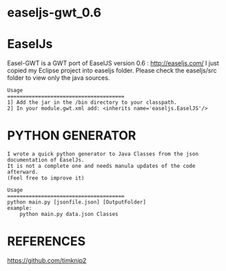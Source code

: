 easeljs-gwt_0.6
======================================


EaselJs
======================================
Easel-GWT is a GWT port of EaselJS version 0.6 : http://easeljs.com/
I just copied my Eclipse project into easeljs folder. 
Please check the easeljs/src folder to view only the java sources.
	
	Usage
	======================================
	1] Add the jar in the /bin directory to your classpath.
	2] In your module.gwt.xml add: <inherits name='easeljs.EaselJS'/>


PYTHON GENERATOR
======================================
	I wrote a quick python generator to Java Classes from the json documentation of EaselJs.
	It is not a complete one and needs manula updates of the code afterward.
	(Feel free to improve it)

	Usage
	======================================
	python main.py [jsonfile.json] [OutputFolder]
	example:
		python main.py data.json Classes
		
		
		
REFERENCES
======================================
https://github.com/timknip2

